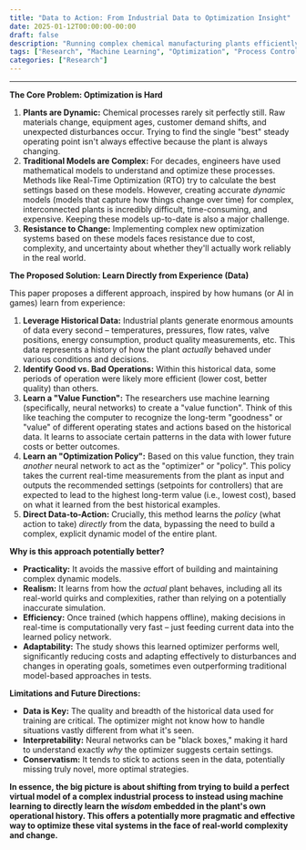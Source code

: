 ```yaml
---
title: "Data to Action: From Industrial Data to Optimization Insight"
date: 2025-01-12T00:00:00-00:00
draft: false
description: "Running complex chemical manufacturing plants efficiently and safely is crucial, especially with growing concerns about sustainability and resource use. The goal is always to make the right amount of product, of the right quality, at the lowest cost, while staying safe and minimizing environmental impact."
tags: ["Research", "Machine Learning", "Optimization", "Process Control"]
categories: ["Research"]
---
```


---

**The Core Problem: Optimization is Hard**

1.  **Plants are Dynamic:** Chemical processes rarely sit perfectly still. Raw materials change, equipment ages, customer demand shifts, and unexpected disturbances occur. Trying to find the single "best" steady operating point isn't always effective because the plant is always changing.
2.  **Traditional Models are Complex:** For decades, engineers have used mathematical models to understand and optimize these processes. Methods like Real-Time Optimization (RTO) try to calculate the best settings based on these models. However, creating accurate *dynamic* models (models that capture how things change over time) for complex, interconnected plants is incredibly difficult, time-consuming, and expensive. Keeping these models up-to-date is also a major challenge.
3.  **Resistance to Change:** Implementing complex new optimization systems based on these models faces resistance due to cost, complexity, and uncertainty about whether they'll actually work reliably in the real world.

**The Proposed Solution: Learn Directly from Experience (Data)**

This paper proposes a different approach, inspired by how humans (or AI in games) learn from experience:

1.  **Leverage Historical Data:** Industrial plants generate enormous amounts of data every second – temperatures, pressures, flow rates, valve positions, energy consumption, product quality measurements, etc. This data represents a history of how the plant *actually* behaved under various conditions and decisions.
2.  **Identify Good vs. Bad Operations:** Within this historical data, some periods of operation were likely more efficient (lower cost, better quality) than others.
3.  **Learn a "Value Function":** The researchers use machine learning (specifically, neural networks) to create a "value function". Think of this like teaching the computer to recognize the long-term "goodness" or "value" of different operating states and actions based on the historical data. It learns to associate certain patterns in the data with lower future costs or better outcomes.
4.  **Learn an "Optimization Policy":** Based on this value function, they train *another* neural network to act as the "optimizer" or "policy". This policy takes the current real-time measurements from the plant as input and outputs the recommended settings (setpoints for controllers) that are expected to lead to the highest long-term value (i.e., lowest cost), based on what it learned from the best historical examples.
5.  **Direct Data-to-Action:** Crucially, this method learns the *policy* (what action to take) *directly* from the data, bypassing the need to build a complex, explicit dynamic model of the entire plant.

**Why is this approach potentially better?**

* **Practicality:** It avoids the massive effort of building and maintaining complex dynamic models.
* **Realism:** It learns from how the *actual* plant behaves, including all its real-world quirks and complexities, rather than relying on a potentially inaccurate simulation.
* **Efficiency:** Once trained (which happens offline), making decisions in real-time is computationally very fast – just feeding current data into the learned policy network.
* **Adaptability:** The study shows this learned optimizer performs well, significantly reducing costs and adapting effectively to disturbances and changes in operating goals, sometimes even outperforming traditional model-based approaches in tests.

**Limitations and Future Directions:**

* **Data is Key:** The quality and breadth of the historical data used for training are critical. The optimizer might not know how to handle situations vastly different from what it's seen.
* **Interpretability:** Neural networks can be "black boxes," making it hard to understand exactly *why* the optimizer suggests certain settings.
* **Conservatism:** It tends to stick to actions seen in the data, potentially missing truly novel, more optimal strategies.

**In essence, the big picture is about shifting from trying to build a perfect virtual model of a complex industrial process to instead using machine learning to directly learn the *wisdom* embedded in the plant's own operational history. This offers a potentially more pragmatic and effective way to optimize these vital systems in the face of real-world complexity and change.**